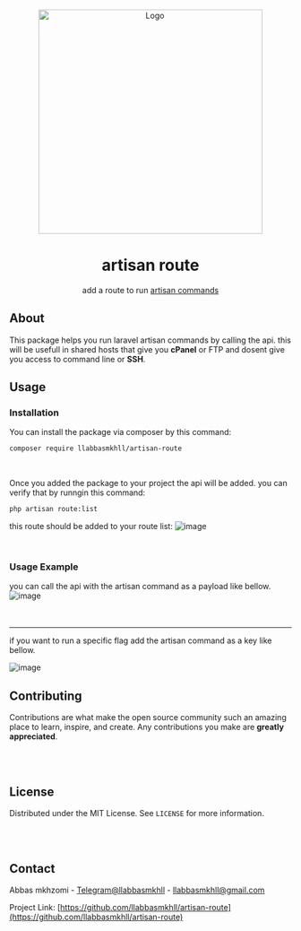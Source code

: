 <p align="center">
  <br />
  <a href="https://laravel.com">
    <img src="https://www.parthpatel.net/static/e2e0f8d37c1f56c7bc6a8d09d4052d92/2bef9/laravel-cache-clear-1024x610.png" alt="Logo" height="400">
  </a>

  <br />
  <h1 align="center">artisan route</h1>

  <p align="center">
    add a route to run <a href="https://laravel.com/docs/8.x/artisan">artisan commands </a>
    <br />
  </p>
</p>






<!-- ABOUT -->
## About

This package helps you run laravel artisan commands by calling the api. this will be usefull in shared hosts that give you **cPanel** or FTP and dosent give you access to command line or **SSH**.

<!-- USAGE -->
## Usage
  
### Installation

You can install the package via composer by this command:
   ```sh
   composer require llabbasmkhll/artisan-route 
   ```

<br />

  Once you added the package to your project the api will be added. you can verify that by runngin this command:
```sh
php artisan route:list
```
this route should be added to your route list:
![image](https://user-images.githubusercontent.com/86796762/147836635-b383db1e-670d-4fb8-80e3-8b463a827538.png)

<br />

### Usage Example

you can call the api with the artisan command as a payload like bellow.
![image](https://user-images.githubusercontent.com/86796762/147836917-9b1b14e1-58a8-46d0-8af3-e5d6ce6d0408.png)
<br />
<br />
<br />
<hr />
if you want to run a specific flag add the artisan command as a key like bellow.

![image](https://user-images.githubusercontent.com/86796762/147836989-a49000e7-7aa5-457c-82d7-62fcaa21cd68.png)

<!-- CONTRIBUTING -->
## Contributing

Contributions are what make the open source community such an amazing place to learn, inspire, and create. Any contributions you make are **greatly appreciated**.

<br />

<br />

<!-- LICENSE -->
## License

Distributed under the MIT License. See `LICENSE` for more information.

<br />

<br />

<!-- CONTACT -->
## Contact

Abbas mkhzomi - [Telegram@llabbasmkhll](https://t.me/llabbasmkhll) - llabbasmkhll@gmail.com

Project Link: [https://github.com/llabbasmkhll/artisan-route](https://github.com/llabbasmkhll/artisan-route)


